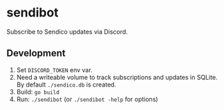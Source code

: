 # sendibot

Subscribe to Sendico updates via Discord.

## Development

1. Set `DISCORD_TOKEN` env var.
2. Need a writeable volume to track subscriptions and updates in SQLite. By default `./sendico.db` is created.
3. Build: `go build`
4. Run: `./sendibot` (or `./sendibot -help` for options)
